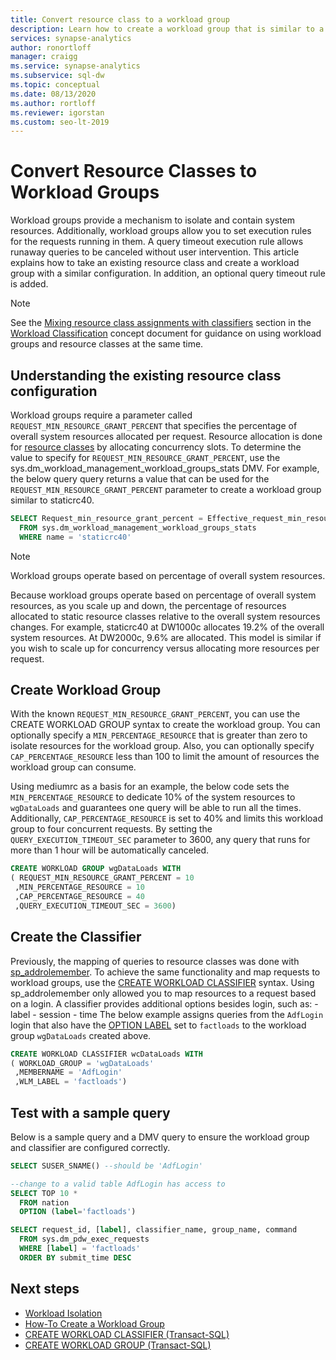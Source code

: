 ```yaml
---
title: Convert resource class to a workload group 
description: Learn how to create a workload group that is similar to a resource class in Azure SQL Data Warehouse.
services: synapse-analytics
author: ronortloff
manager: craigg
ms.service: synapse-analytics
ms.subservice: sql-dw 
ms.topic: conceptual
ms.date: 08/13/2020
ms.author: rortloff
ms.reviewer: igorstan
ms.custom: seo-lt-2019
---
```


# Convert Resource Classes to Workload Groups

Workload groups provide a mechanism to isolate and contain system resources.  Additionally, workload groups allow you to set execution rules for the requests running in them.  A query timeout execution rule allows runaway queries to be canceled without user intervention.  This article explains how to take an existing resource class and create a workload group with a similar configuration.  In addition, an optional query timeout rule is added.

> [!NOTE]
> See the [Mixing resource class assignments with classifiers](sql-data-warehouse-workload-classification.md#mixing-resource-class-assignments-with-classifiers) section in the [Workload Classification](sql-data-warehouse-workload-classification.md) concept document for guidance on using workload groups and resource classes at the same time.

## Understanding the existing resource class configuration

Workload groups require a parameter called `REQUEST_MIN_RESOURCE_GRANT_PERCENT` that specifies the percentage of overall system resources allocated per request.  Resource allocation is done for [resource classes](resource-classes-for-workload-management.md#what-are-resource-classes) by allocating concurrency slots.  To determine the value to specify for `REQUEST_MIN_RESOURCE_GRANT_PERCENT`, use the sys.dm_workload_management_workload_groups_stats <link tbd> DMV.  For example, the below query query returns a value that can be used for the `REQUEST_MIN_RESOURCE_GRANT_PERCENT` parameter to create a workload group similar to staticrc40.

```sql
SELECT Request_min_resource_grant_percent = Effective_request_min_resource_grant_percent
  FROM sys.dm_workload_management_workload_groups_stats
  WHERE name = 'staticrc40'
```

> [!NOTE]
> Workload groups operate based on percentage of overall system resources.  

Because workload groups operate based on percentage of overall system resources, as you scale up and down, the percentage of resources allocated to static resource classes relative to the overall system resources changes.  For example, staticrc40 at DW1000c allocates 19.2% of the overall system resources.  At DW2000c, 9.6% are allocated.  This model is similar if you wish to scale up for concurrency versus allocating more resources per request.

## Create Workload Group

With the known `REQUEST_MIN_RESOURCE_GRANT_PERCENT`, you can use the CREATE WORKLOAD GROUP <link> syntax to create the workload group.  You can optionally specify a `MIN_PERCENTAGE_RESOURCE` that is greater than zero to isolate resources for the workload group.  Also, you can optionally specify `CAP_PERCENTAGE_RESOURCE` less than 100 to limit the amount of resources the workload group can consume.  

Using mediumrc as a basis for an example, the below code sets the `MIN_PERCENTAGE_RESOURCE` to dedicate 10% of the system resources to `wgDataLoads` and guarantees one query will be able to run all the times.  Additionally, `CAP_PERCENTAGE_RESOURCE` is set to 40% and limits this workload group to four concurrent requests.  By setting the `QUERY_EXECUTION_TIMEOUT_SEC` parameter to 3600, any query that runs for more than 1 hour will be automatically canceled.

```sql
CREATE WORKLOAD GROUP wgDataLoads WITH  
( REQUEST_MIN_RESOURCE_GRANT_PERCENT = 10
 ,MIN_PERCENTAGE_RESOURCE = 10
 ,CAP_PERCENTAGE_RESOURCE = 40
 ,QUERY_EXECUTION_TIMEOUT_SEC = 3600)
```

## Create the Classifier

Previously, the mapping of queries to resource classes was done with [sp_addrolemember](resource-classes-for-workload-management.md#change-a-users-resource-class).  To achieve the same functionality and map requests to workload groups, use the [CREATE WORKLOAD CLASSIFIER](/sql/t-sql/statements/create-workload-classifier-transact-sql?toc=/azure/synapse-analytics/sql-data-warehouse/toc.json&bc=/azure/synapse-analytics/sql-data-warehouse/breadcrumb/toc.json&view=azure-sqldw-latest) syntax.  Using sp_addrolemember only allowed you to map resources to a request based on a login.  A classifier provides additional options besides login, such as:
    - label
    - session
    - time
The below example assigns queries from the `AdfLogin` login that also have the [OPTION LABEL](sql-data-warehouse-develop-label.md)  set to `factloads` to the workload group `wgDataLoads` created above.

```sql
CREATE WORKLOAD CLASSIFIER wcDataLoads WITH  
( WORKLOAD_GROUP = 'wgDataLoads'
 ,MEMBERNAME = 'AdfLogin'
 ,WLM_LABEL = 'factloads')
```

## Test with a sample query

Below is a sample query and a DMV query to ensure the workload group and classifier are configured correctly.

```sql
SELECT SUSER_SNAME() --should be 'AdfLogin'

--change to a valid table AdfLogin has access to
SELECT TOP 10 *
  FROM nation
  OPTION (label='factloads')

SELECT request_id, [label], classifier_name, group_name, command
  FROM sys.dm_pdw_exec_requests
  WHERE [label] = 'factloads'
  ORDER BY submit_time DESC
```

## Next steps

- [Workload Isolation](sql-data-warehouse-workload-isolation.md)
- [How-To Create a Workload Group](quickstart-configure-workload-isolation-tsql.md)
- [CREATE WORKLOAD CLASSIFIER (Transact-SQL)](/sql/t-sql/statements/create-workload-classifier-transact-sql?&view=azure-sqldw-latest)
- [CREATE WORKLOAD GROUP (Transact-SQL)](/sql/t-sql/statements/create-workload-group-transact-sql?view=azure-sqldw-latest)
